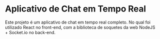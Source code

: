 # Aplicativo de Chat em Tempo Real

Este projeto é um aplicativo de chat em tempo real completo. No qual foi utilizado React no front-end, com a biblioteca de soquetes da web NodeJS + Socket.io no back-end.
